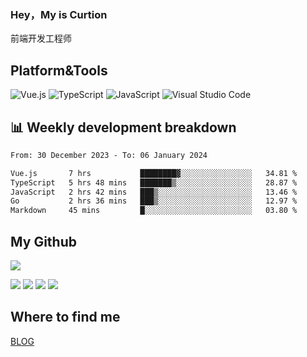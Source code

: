 ### Hey，My is Curtion
前端开发工程师
## Platform&Tools

![Vue.js](https://img.shields.io/badge/-Vue.js-4FC08D?style=flat-square&logo=Vue.js&logoColor=white)
![TypeScript](https://img.shields.io/badge/-TypeScript-007ACC?style=flat-square&logo=typescript&logoColor=white)
![JavaScript](https://img.shields.io/badge/-JavaScript-F7DF1E?style=flat-square&logo=javascript&logoColor=black)
![Visual Studio Code](https://img.shields.io/badge/-VSCode-007ACC?style=flat-square&logo=Visual-Studio-Code&logoColor=white)

## 📊 Weekly development breakdown

<!--START_SECTION:waka-->

```txt
From: 30 December 2023 - To: 06 January 2024

Vue.js       7 hrs           ████████▓░░░░░░░░░░░░░░░░   34.81 %
TypeScript   5 hrs 48 mins   ███████▒░░░░░░░░░░░░░░░░░   28.87 %
JavaScript   2 hrs 42 mins   ███▒░░░░░░░░░░░░░░░░░░░░░   13.46 %
Go           2 hrs 36 mins   ███▒░░░░░░░░░░░░░░░░░░░░░   12.97 %
Markdown     45 mins         █░░░░░░░░░░░░░░░░░░░░░░░░   03.80 %
```

<!--END_SECTION:waka-->

## My Github

![](http://github-profile-summary-cards.vercel.app/api/cards/profile-details?username=curtion&theme=nord_bright)

![](http://github-profile-summary-cards.vercel.app/api/cards/stats?username=curtion&theme=nord_bright)
![](http://github-profile-summary-cards.vercel.app/api/cards/productive-time?username=curtion&theme=nord_bright&utcOffset=8)
![](http://github-profile-summary-cards.vercel.app/api/cards/repos-per-language?username=curtion&theme=nord_bright)
![](http://github-profile-summary-cards.vercel.app/api/cards/most-commit-language?username=curtion&theme=nord_bright)

## Where to find me

[BLOG](https://blog.3gxk.net)
